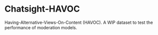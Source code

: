 # Chatsight-HAVOC
Having-Alternative-Views-On-Content (HAVOC). A WIP dataset to test the performance of moderation models.
